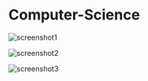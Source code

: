 # Computer-Science

![screenshot1](https://user-images.githubusercontent.com/45061124/48912632-7d19bf80-eeb9-11e8-8576-b45fe846a2cb.jpg)

![screenshot2](https://user-images.githubusercontent.com/45061124/48912642-82770a00-eeb9-11e8-9497-ffa177973f9c.jpg)

![screenshot3](https://user-images.githubusercontent.com/45061124/48912647-8571fa80-eeb9-11e8-830c-6fe8b7df19d5.jpg)
